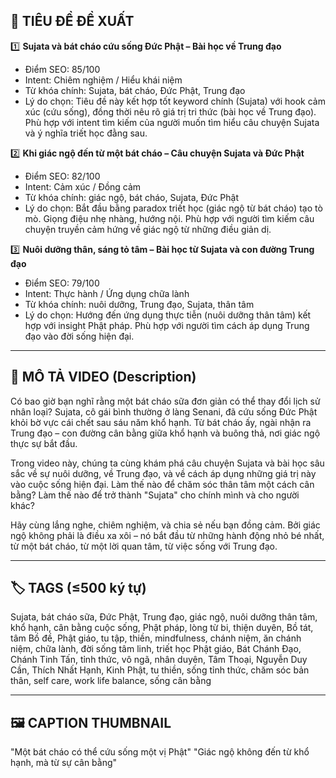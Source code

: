 ## 🎯 TIÊU ĐỀ ĐỀ XUẤT

1️⃣ **Sujata và bát cháo cứu sống Đức Phật – Bài học về Trung đạo**
- Điểm SEO: 85/100
- Intent: Chiêm nghiệm / Hiểu khái niệm
- Từ khóa chính: Sujata, bát cháo, Đức Phật, Trung đạo
- Lý do chọn: Tiêu đề này kết hợp tốt keyword chính (Sujata) với hook cảm xúc (cứu sống), đồng thời nêu rõ giá trị tri thức (bài học về Trung đạo). Phù hợp với intent tìm kiếm của người muốn tìm hiểu câu chuyện Sujata và ý nghĩa triết học đằng sau.

2️⃣ **Khi giác ngộ đến từ một bát cháo – Câu chuyện Sujata và Đức Phật**
- Điểm SEO: 82/100
- Intent: Cảm xúc / Đồng cảm
- Từ khóa chính: giác ngộ, bát cháo, Sujata, Đức Phật
- Lý do chọn: Bắt đầu bằng paradox triết học (giác ngộ từ bát cháo) tạo tò mò. Giọng điệu nhẹ nhàng, hướng nội. Phù hợp với người tìm kiếm câu chuyện truyền cảm hứng về giác ngộ từ những điều giản dị.

3️⃣ **Nuôi dưỡng thân, sáng tỏ tâm – Bài học từ Sujata và con đường Trung đạo**
- Điểm SEO: 79/100
- Intent: Thực hành / Ứng dụng chữa lành
- Từ khóa chính: nuôi dưỡng, Trung đạo, Sujata, thân tâm
- Lý do chọn: Hướng đến ứng dụng thực tiễn (nuôi dưỡng thân tâm) kết hợp với insight Phật pháp. Phù hợp với người tìm cách áp dụng Trung đạo vào đời sống hiện đại.

---

## 📜 MÔ TẢ VIDEO (Description)

Có bao giờ bạn nghĩ rằng một bát cháo sữa đơn giản có thể thay đổi lịch sử nhân loại? Sujata, cô gái bình thường ở làng Senani, đã cứu sống Đức Phật khỏi bờ vực cái chết sau sáu năm khổ hạnh. Từ bát cháo ấy, ngài nhận ra Trung đạo – con đường cân bằng giữa khổ hạnh và buông thả, nơi giác ngộ thực sự bắt đầu.

Trong video này, chúng ta cùng khám phá câu chuyện Sujata và bài học sâu sắc về sự nuôi dưỡng, về Trung đạo, và về cách áp dụng những giá trị này vào cuộc sống hiện đại. Làm thế nào để chăm sóc thân tâm một cách cân bằng? Làm thế nào để trở thành "Sujata" cho chính mình và cho người khác?

Hãy cùng lắng nghe, chiêm nghiệm, và chia sẻ nếu bạn đồng cảm. Bởi giác ngộ không phải là điều xa xôi – nó bắt đầu từ những hành động nhỏ bé nhất, từ một bát cháo, từ một lời quan tâm, từ việc sống với Trung đạo.

---

## 🏷️ TAGS (≤500 ký tự)

Sujata, bát cháo sữa, Đức Phật, Trung đạo, giác ngộ, nuôi dưỡng thân tâm, khổ hạnh, cân bằng cuộc sống, Phật pháp, lòng từ bi, thiện duyên, Bồ tát, tâm Bồ đề, Phật giáo, tu tập, thiền, mindfulness, chánh niệm, ăn chánh niệm, chữa lành, đời sống tâm linh, triết học Phật giáo, Bát Chánh Đạo, Chánh Tinh Tấn, tỉnh thức, vô ngã, nhân duyên, Tâm Thoại, Nguyễn Duy Cần, Thích Nhất Hạnh, Kinh Phật, tu thiền, sống tỉnh thức, chăm sóc bản thân, self care, work life balance, sống cân bằng

---

## 🖼️ CAPTION THUMBNAIL

"Một bát cháo có thể cứu sống một vị Phật"
"Giác ngộ không đến từ khổ hạnh, mà từ sự cân bằng"
